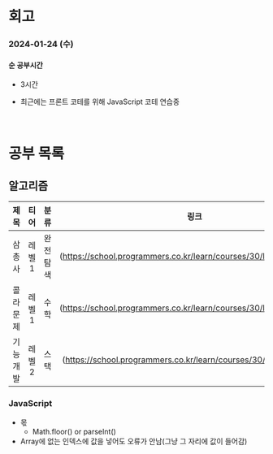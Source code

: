 # 회고

### 2024-01-24 (수)

#### 순 공부시간

- 3시간

- 최근에는 프론트 코테를 위해 JavaScript 코테 연습중

<br>

# 공부 목록

## 알고리즘

|   제목    |  티어  |   분류    |                                링크                                |
| :-------: | :----: | :-------: | :----------------------------------------------------------------: |
|  삼총사   | 레벨 1 | 완전 탐색 | (https://school.programmers.co.kr/learn/courses/30/lessons/131705) |
| 콜라 문제 | 레벨 1 |   수학    | (https://school.programmers.co.kr/learn/courses/30/lessons/132267) |
| 기능개발  | 레벨 2 |   스택    | (https://school.programmers.co.kr/learn/courses/30/lessons/42586)  |

### JavaScript

- 몫
  - Math.floor() or parseInt()
- Array에 없는 인덱스에 값을 넣어도 오류가 안남(그냥 그 자리에 값이 들어감)
